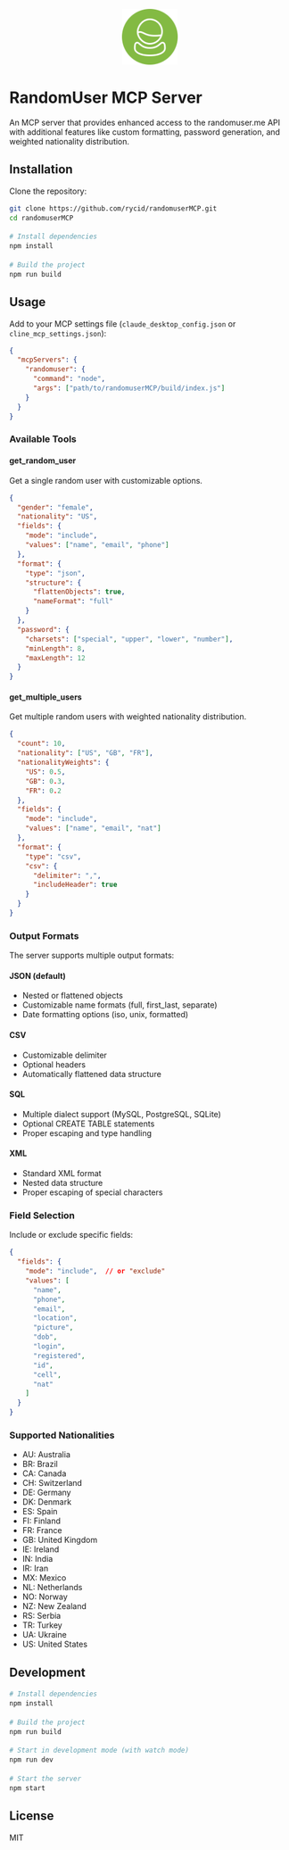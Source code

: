 <p align="center">
  <a href="./assets/randomUserLogoRemake.svg">
    <img src="./assets/randomUserLogoRemake.svg" align="c" height="100" />
  </a>
</p>

# RandomUser MCP Server

An MCP server that provides enhanced access to the randomuser.me API with additional features like custom formatting, password generation, and weighted nationality distribution.

## Installation

Clone the repository:
```bash
git clone https://github.com/rycid/randomuserMCP.git
cd randomuserMCP

# Install dependencies
npm install

# Build the project
npm run build
```

## Usage

Add to your MCP settings file (`claude_desktop_config.json` or `cline_mcp_settings.json`):

```json
{
  "mcpServers": {
    "randomuser": {
      "command": "node",
      "args": ["path/to/randomuserMCP/build/index.js"]
    }
  }
}
```

### Available Tools

#### get_random_user

Get a single random user with customizable options.

```json
{
  "gender": "female",
  "nationality": "US",
  "fields": {
    "mode": "include",
    "values": ["name", "email", "phone"]
  },
  "format": {
    "type": "json",
    "structure": {
      "flattenObjects": true,
      "nameFormat": "full"
    }
  },
  "password": {
    "charsets": ["special", "upper", "lower", "number"],
    "minLength": 8,
    "maxLength": 12
  }
}
```

#### get_multiple_users

Get multiple random users with weighted nationality distribution.

```json
{
  "count": 10,
  "nationality": ["US", "GB", "FR"],
  "nationalityWeights": {
    "US": 0.5,
    "GB": 0.3,
    "FR": 0.2
  },
  "fields": {
    "mode": "include",
    "values": ["name", "email", "nat"]
  },
  "format": {
    "type": "csv",
    "csv": {
      "delimiter": ",",
      "includeHeader": true
    }
  }
}
```

### Output Formats

The server supports multiple output formats:

#### JSON (default)
- Nested or flattened objects
- Customizable name formats (full, first_last, separate)
- Date formatting options (iso, unix, formatted)

#### CSV
- Customizable delimiter
- Optional headers
- Automatically flattened data structure

#### SQL
- Multiple dialect support (MySQL, PostgreSQL, SQLite)
- Optional CREATE TABLE statements
- Proper escaping and type handling

#### XML
- Standard XML format
- Nested data structure
- Proper escaping of special characters

### Field Selection

Include or exclude specific fields:

```json
{
  "fields": {
    "mode": "include",  // or "exclude"
    "values": [
      "name",
      "phone",
      "email",
      "location",
      "picture",
      "dob",
      "login",
      "registered",
      "id",
      "cell",
      "nat"
    ]
  }
}
```

### Supported Nationalities

- AU: Australia
- BR: Brazil
- CA: Canada
- CH: Switzerland
- DE: Germany
- DK: Denmark
- ES: Spain
- FI: Finland
- FR: France
- GB: United Kingdom
- IE: Ireland
- IN: India
- IR: Iran
- MX: Mexico
- NL: Netherlands
- NO: Norway
- NZ: New Zealand
- RS: Serbia
- TR: Turkey
- UA: Ukraine
- US: United States

## Development

```bash
# Install dependencies
npm install

# Build the project
npm run build

# Start in development mode (with watch mode)
npm run dev

# Start the server
npm start
```

## License

MIT

